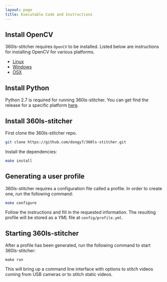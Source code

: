 ```yaml
---
layout: page
title: Executable Code and Instructions
---
```

## Install OpenCV
360ls-stitcher requires `OpenCV` to be installed. 
Listed below are instructions for installing OpenCV
for various platforms.
- [Linux](http://docs.opencv.org/2.4/doc/tutorials/introduction/linux_install/linux_install.html)
- [Windows](http://docs.opencv.org/2.4/doc/tutorials/introduction/windows_install/windows_install.html)
- [OSX](http://www.mobileway.net/2015/02/14/install-opencv-for-python-on-mac-os-x/)

## Install Python
Python 2.7 is required for running 360ls-stitcher.
You can get find the release for a specific platform [here](https://www.python.org/downloads/release/python-2712/).

## Install 360ls-stitcher
First clone the 360ls-stitcher repo.

```bash
git clone https://github.com/dongy7/360ls-stitcher.git
```

Install the dependencies:

```bash
make install
```

## Generating a user profile
360ls-stitcher requires a configuration file called a profile. In order to create one,
run the following command:

```bash
make configure
```

Follow the instructions and fill in the requested information. The
resulting profile will be stored as a *YML* file at `config/profile.yml`.

## Starting 360ls-stitcher
After a profile has been generated, run the following command to start 360ls-stitcher:

```
make run
```

This will bring up a command line interface with options to stitch videos coming
from USB cameras or to stitch static videos. 

